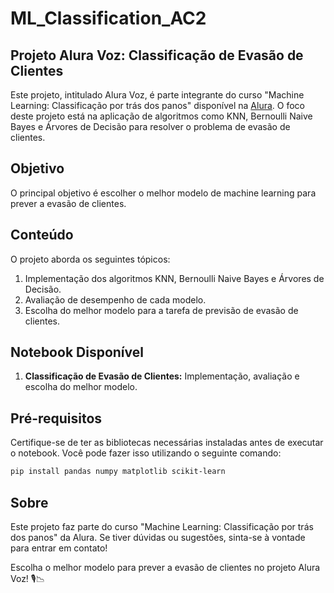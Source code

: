 # ML_Classification_AC2

## Projeto Alura Voz: Classificação de Evasão de Clientes

Este projeto, intitulado Alura Voz, é parte integrante do curso "Machine Learning: Classificação por trás dos panos" disponível na [Alura](https://cursos.alura.com.br/course/machine-learning-classificacao-tras-panos). O foco deste projeto está na aplicação de algoritmos como KNN, Bernoulli Naive Bayes e Árvores de Decisão para resolver o problema de evasão de clientes.

## Objetivo

O principal objetivo é escolher o melhor modelo de machine learning para prever a evasão de clientes.

## Conteúdo

O projeto aborda os seguintes tópicos:

1. Implementação dos algoritmos KNN, Bernoulli Naive Bayes e Árvores de Decisão.
2. Avaliação de desempenho de cada modelo.
3. Escolha do melhor modelo para a tarefa de previsão de evasão de clientes.

## Notebook Disponível

1. **Classificação de Evasão de Clientes:** Implementação, avaliação e escolha do melhor modelo.

## Pré-requisitos

Certifique-se de ter as bibliotecas necessárias instaladas antes de executar o notebook. Você pode fazer isso utilizando o seguinte comando:

```bash
pip install pandas numpy matplotlib scikit-learn
```

## Sobre

Este projeto faz parte do curso "Machine Learning: Classificação por trás dos panos" da Alura. Se tiver dúvidas ou sugestões, sinta-se à vontade para entrar em contato!

Escolha o melhor modelo para prever a evasão de clientes no projeto Alura Voz! 🎙️📉
